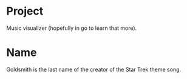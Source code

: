 # Project

Music visualizer (hopefully in go to learn that more).

# Name

Goldsmith is the last name of the creator of the Star Trek theme song.
